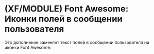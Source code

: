 # (XF/MODULE) Font Awesome: Иконки полей в сообщении пользователя
Это дополнение заменяет текст полей в сообщении пользователя на иконки Font Awesome.
